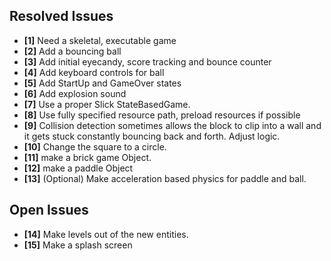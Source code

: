 ## Resolved Issues ##

- **[1]** Need a skeletal, executable game
- **[2]** Add a bouncing ball
- **[3]** Add initial eyecandy, score tracking and bounce counter
- **[4]** Add keyboard controls for ball
- **[5]** Add StartUp and GameOver states
- **[6]** Add explosion sound
- **[7]** Use a proper Slick StateBasedGame.
- **[8]** Use fully specified resource path, preload resources if possible
- **[9]**   Collision detection sometimes allows the block to clip into a wall and it gets stuck constantly
            bouncing back and forth. Adjust logic.
- **[10]**  Change the square to a circle.
- **[11]**  make a brick game Object.
- **[12]**  make a paddle Object
- **[13]**  (Optional) Make acceleration based physics for paddle and ball.

## Open Issues ##

- **[14]**  Make levels out of the new entities.
- **[15]**  Make a splash screen

 
